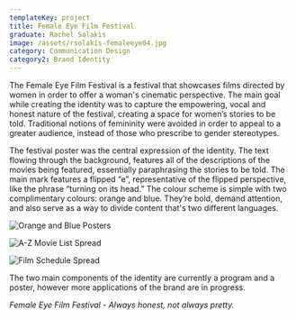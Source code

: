 ```yaml
---
templateKey: project
title: Female Eye Film Festival
graduate: Rachel Solakis
image: /assets/rsolakis-femaleeye04.jpg
category: Communication Design
category2: Brand Identity
---
```

The Female Eye Film Festival is a festival that showcases films directed by women in order to offer a woman's cinematic perspective. The main goal while creating the identity was to capture the empowering, vocal and honest nature of the festival, creating a space for women’s stories to be told. Traditional notions of femininity were avoided in order to appeal to a greater audience, instead of those who prescribe to gender stereotypes. 

The festival poster was the central expression of the identity. The text flowing through the background, features all of the descriptions of the movies being featured, essentially paraphrasing the stories to be told. The main mark features a flipped “e”, representative of the flipped perspective, like the phrase “turning on its head.” The colour scheme is simple with two complimentary colours: orange and blue. They’re bold, demand attention, and also serve as a way to divide content that's two different languages.

![Orange and Blue Posters](/assets/rsolakis-femaleeye01.jpg)

![A-Z Movie List Spread](/assets/rsolakis-femaleeye02.jpg)

![Film Schedule Spread](/assets/rsolakis-femaleeye03.jpg)

The two main components of the identity are currently a program and a poster, however more applications of the brand are in progress.

_Female Eye Film Festival - Always honest, not always pretty._
